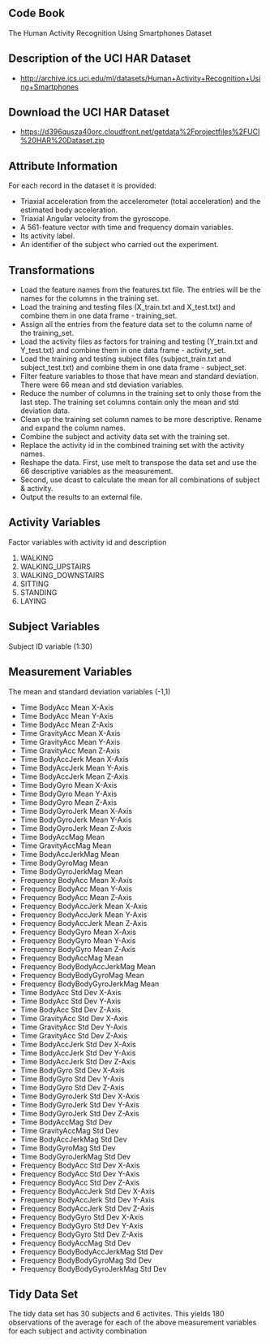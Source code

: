 ## Code Book
The Human Activity Recognition Using Smartphones Dataset 

## Description of the UCI HAR Dataset 
*  http://archive.ics.uci.edu/ml/datasets/Human+Activity+Recognition+Using+Smartphones 

## Download the UCI HAR Dataset   
*  https://d396qusza40orc.cloudfront.net/getdata%2Fprojectfiles%2FUCI%20HAR%20Dataset.zip  

## Attribute Information
For each record in the dataset it is provided: 

* Triaxial acceleration from the accelerometer (total acceleration) and the estimated body acceleration. 
* Triaxial Angular velocity from the gyroscope. 
* A 561-feature vector with time and frequency domain variables. 
* Its activity label. 
* An identifier of the subject who carried out the experiment.

## Transformations
* Load the feature names from the features.txt file. The entries will be the names for the columns in the training set.
* Load the training and testing files (X_train.txt and X_test.txt) and combine them in one data frame - training_set.
* Assign all the entries from the feature data set to the column name of the training_set. 
* Load the activity files as factors for training and testing (Y_train.txt and Y_test.txt) and combine them in one data frame - activity_set.
* Load the training and testing subject files (subject_train.txt and subject_test.txt) and combine them in one data frame - subject_set.
* Filter feature variables to those that have mean and standard deviation. There were 66 mean and std deviation variables.
* Reduce the number of columns in the training set to only those from the last step. The training set columns contain only the mean and std deviation data.
* Clean up the training set column names to be more descriptive. Rename and expand the column names.
* Combine the subject and activity data set with the training set.
* Replace the activity id in the combined training set with the activity names.
* Reshape the data. First, use melt to transpose the data set and use the 66 descriptive variables as the measurement.
* Second, use dcast to calculate the mean for all combinations of subject & activity.
* Output the results to an external file.

## Activity Variables
Factor variables with activity id and description 

1. WALKING
2. WALKING_UPSTAIRS
3. WALKING_DOWNSTAIRS
4. SITTING
5. STANDING
6. LAYING

## Subject Variables  
Subject ID variable (1:30)

## Measurement Variables 
The mean and standard deviation variables (-1,1)  

*	Time BodyAcc Mean X-Axis
*	Time BodyAcc Mean Y-Axis
*	Time BodyAcc Mean Z-Axis
*	Time GravityAcc Mean X-Axis
*	Time GravityAcc Mean Y-Axis
*	Time GravityAcc Mean Z-Axis
*	Time BodyAccJerk Mean X-Axis
*	Time BodyAccJerk Mean Y-Axis
*	Time BodyAccJerk Mean Z-Axis
*	Time BodyGyro Mean X-Axis
*	Time BodyGyro Mean Y-Axis
*	Time BodyGyro Mean Z-Axis
*	Time BodyGyroJerk Mean X-Axis
*	Time BodyGyroJerk Mean Y-Axis
*	Time BodyGyroJerk Mean Z-Axis
*	Time BodyAccMag Mean
*	Time GravityAccMag Mean
*	Time BodyAccJerkMag Mean
*	Time BodyGyroMag Mean
*	Time BodyGyroJerkMag Mean
*	Frequency BodyAcc Mean X-Axis
*	Frequency BodyAcc Mean Y-Axis
*	Frequency BodyAcc Mean Z-Axis
*	Frequency BodyAccJerk Mean X-Axis
*	Frequency BodyAccJerk Mean Y-Axis
*	Frequency BodyAccJerk Mean Z-Axis
*	Frequency BodyGyro Mean X-Axis
*	Frequency BodyGyro Mean Y-Axis
*	Frequency BodyGyro Mean Z-Axis
*	Frequency BodyAccMag Mean
*	Frequency BodyBodyAccJerkMag Mean
*	Frequency BodyBodyGyroMag Mean
*	Frequency BodyBodyGyroJerkMag Mean
*	Time BodyAcc Std Dev X-Axis
*	Time BodyAcc Std Dev Y-Axis
*	Time BodyAcc Std Dev Z-Axis
*	Time GravityAcc Std Dev X-Axis
*	Time GravityAcc Std Dev Y-Axis
*	Time GravityAcc Std Dev Z-Axis
*	Time BodyAccJerk Std Dev X-Axis
*	Time BodyAccJerk Std Dev Y-Axis
*	Time BodyAccJerk Std Dev Z-Axis
*	Time BodyGyro Std Dev X-Axis
*	Time BodyGyro Std Dev Y-Axis
*	Time BodyGyro Std Dev Z-Axis
*	Time BodyGyroJerk Std Dev X-Axis
*	Time BodyGyroJerk Std Dev Y-Axis
*	Time BodyGyroJerk Std Dev Z-Axis
*	Time BodyAccMag Std Dev
*	Time GravityAccMag Std Dev
*	Time BodyAccJerkMag Std Dev
*	Time BodyGyroMag Std Dev
*	Time BodyGyroJerkMag Std Dev
*	Frequency BodyAcc Std Dev X-Axis
*	Frequency BodyAcc Std Dev Y-Axis
*	Frequency BodyAcc Std Dev Z-Axis
*	Frequency BodyAccJerk Std Dev X-Axis
*	Frequency BodyAccJerk Std Dev Y-Axis
*	Frequency BodyAccJerk Std Dev Z-Axis
*	Frequency BodyGyro Std Dev X-Axis
*	Frequency BodyGyro Std Dev Y-Axis
*	Frequency BodyGyro Std Dev Z-Axis
*	Frequency BodyAccMag Std Dev
*	Frequency BodyBodyAccJerkMag Std Dev
*	Frequency BodyBodyGyroMag Std Dev
*	Frequency BodyBodyGyroJerkMag Std Dev
	
## Tidy Data Set
The tidy data set has 30 subjects and 6 activites. This yields 180 observations of the average for each 
of the above measurement variables for each subject and activity combination 